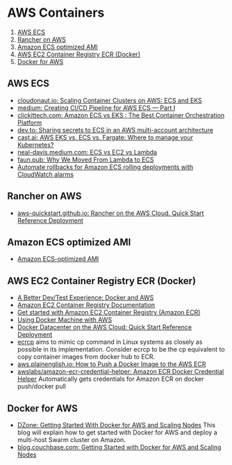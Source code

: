 # AWS Containers

1. [AWS ECS](#aws-ecs)
2. [Rancher on AWS](#rancher-on-aws)
3. [Amazon ECS optimized AMI](#amazon-ecs-optimized-ami)
4. [AWS EC2 Container Registry ECR (Docker)](#aws-ec2-container-registry-ecr-docker)
5. [Docker for AWS](#docker-for-aws)

## AWS ECS

- [cloudonaut.io: Scaling Container Clusters on AWS: ECS and EKS](https://cloudonaut.io/scaling-container-clusters-on-aws-ecs-eks/)
- [medium: Creating CI/CD Pipeline for AWS ECS — Part I](https://medium.com/@harshvijaythakkar/creating-ci-cd-pipeline-for-aws-ecs-part-i-b2f61bb1522f)
- [clickittech.com: Amazon ECS vs EKS : The Best Container Orchestration Platform](https://www.clickittech.com/aws/amazon-ecs-vs-eks/)
- [dev.to: Sharing secrets to ECS in an AWS multi-account architecture](https://dev.to/aws-builders/sharing-secrets-to-ecs-in-an-aws-multi-account-architecture-5h1i)
- [cast.ai: AWS EKS vs. ECS vs. Fargate: Where to manage your Kubernetes?](https://cast.ai/blog/aws-eks-vs-ecs-vs-fargate-where-to-manage-your-kubernetes/)
- [neal-davis.medium.com: ECS vs EC2 vs Lambda](https://neal-davis.medium.com/ecs-vs-ec2-vs-lambda-36b8ca380dea)
- [faun.pub: Why We Moved From Lambda to ECS](https://faun.pub/why-we-moved-from-lambda-to-ecs-b84674f31869)
- [Automate rollbacks for Amazon ECS rolling deployments with CloudWatch alarms](https://aws.amazon.com/blogs/containers/automate-rollbacks-for-amazon-ecs-rolling-deployments-with-cloudwatch-alarms/)

## Rancher on AWS

- [aws-quickstart.github.io: Rancher on the AWS Cloud. Quick Start Reference Deployment](https://aws-quickstart.github.io/quickstart-eks-rancher/)

## Amazon ECS optimized AMI

- [Amazon ECS-optimized AMI](http://docs.aws.amazon.com/AmazonECS/latest/developerguide/ecs-optimized_AMI.html)

## AWS EC2 Container Registry ECR (Docker)

- [A Better Dev/Test Experience: Docker and AWS](https://medium.com/aws-activate-startup-blog/a-better-dev-test-experience-docker-and-aws-291da5ab1238)
- [Amazon EC2 Container Registry Documentation](http://aws.amazon.com/es/documentation/ecr/)
- [Get started with Amazon EC2 Container Registry (Amazon ECR)](http://docs.aws.amazon.com/AmazonECR/latest/userguide/ECR_GetStarted.html)
- [Using Docker Machine with AWS](http://blog.scottlowe.org/2016/03/22/using-docker-machine-with-aws/)
- [Docker Datacenter on the AWS Cloud: Quick Start Reference Deployment](https://aws.amazon.com/es/about-aws/whats-new/2016/06/docker-datacenter-on-the-aws-cloud-quick-start-reference-deployment/)
- [ecrcp](https://github.com/bit-cloner/ecrcp) aims to mimic cp command in Linux systems as closely as possible in its implementation. Consider ecrcp to be the cp equivalent to copy container images from docker hub to ECR.
- [aws.plainenglish.io: How to Push a Docker Image to the AWS ECR](https://aws.plainenglish.io/how-to-push-an-image-to-aws-ecr-b2be848c2ef)
- [awslabs/amazon-ecr-credential-helper: Amazon ECR Docker Credential Helper](https://github.com/awslabs/amazon-ecr-credential-helper) Automatically gets credentials for Amazon ECR on docker push/docker pull

## Docker for AWS

- [DZone: Getting Started With Docker for AWS and Scaling Nodes](https://dzone.com/articles/getting-started-with-docker-for-aws-and-scaling-no) This blog will explain how to get started with Docker for AWS and deploy a multi-host Swarm cluster on Amazon.
- [blog.couchbase.com: Getting Started with Docker for AWS and Scaling Nodes](http://blog.couchbase.com/2016/july/docker-for-aws-getting-started-scaling-nodes)
